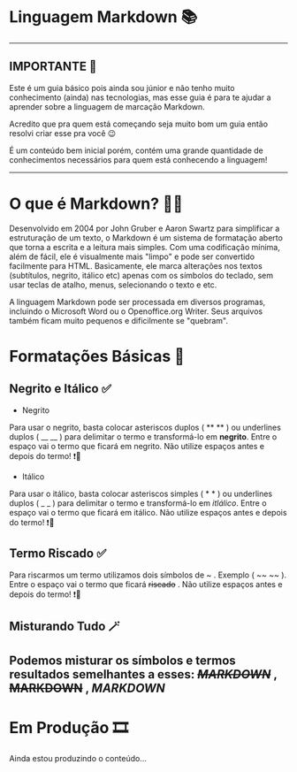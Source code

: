 # Linguagem Markdown 📚
---
## IMPORTANTE 🎯

 Este é um guia básico pois ainda sou júnior e não tenho muito conhecimento (ainda) nas tecnologias, mas esse guia é para te ajudar a aprender sobre a linguagem de marcação Markdown.

Acredito que pra quem está começando seja muito bom um guia então resolvi criar esse pra você 😉

É um conteúdo bem inicial porém, contém uma grande quantidade de conhecimentos necessários para quem está conhecendo a linguagem!

---
# O que é Markdown? 😶‍🌫️
Desenvolvido em 2004 por John Gruber e Aaron Swartz para simplificar a estruturação de um texto, o Markdown é um sistema de formatação aberto que torna a escrita e a leitura mais simples. Com uma codificação mínima, além de fácil, ele é visualmente mais "limpo" e pode ser convertido facilmente para HTML. Basicamente, ele marca alterações nos textos (subtítulos, negrito, itálico etc) apenas com os símbolos do teclado, sem usar teclas de atalho, menus, selecionando o texto e etc.

A linguagem Markdown pode ser processada em diversos programas, incluindo o Microsoft Word ou o Openoffice.org Writer. Seus arquivos também ficam muito pequenos e dificilmente se "quebram".

# Formatações Básicas 📃
## Negrito e Itálico ✅
* Negrito

Para usar o negrito, basta colocar asteriscos duplos ( **  ** ) ou underlines duplos ( __  __ )  para delimitar o termo e transformá-lo em **negrito**. Entre o espaço vai o termo que ficará em negrito. Não utilize espaços antes e depois do termo! ❗🎯

* Itálico 

Para usar o itálico, basta colocar asteriscos simples ( * * ) ou underlines duplos ( _  _ )  para delimitar o termo e transformá-lo em *itlálico*. Entre o espaço vai o termo que ficará em itálico. Não utilize espaços antes e depois do termo! ❗🎯

## Termo Riscado ✅
Para riscarmos um termo utilizamos dois símbolos de ~ . Exemplo ( ~~ ~~ ). Entre o espaço vai o termo que ficará ~~riscado~~ . Não utilize espaços antes e depois do termo! ❗🎯

## Misturando Tudo 🪄
Podemos misturar os símbolos e termos resultados semelhantes a esses: ~~_**MARKDOWN**_~~ , ~~**MARKDOWN**~~ , _**MARKDOWN**_
--- 
# Em Produção 🎞️
Ainda estou produzindo o conteúdo...

 
